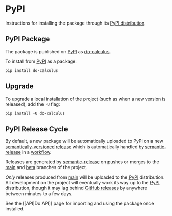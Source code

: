 # PyPI

Instructions for installing the package through its [PyPI distribution](https://pypi.org/project/do-calculus/).

## PyPI Package

The package is published on [PyPI](https://pypi.org/) as [do-calculus](https://pypi.org/project/do-calculus/).

To install from [PyPI](https://pypi.org/) as a package:

```shell
pip install do-calculus
```

## Upgrade

To upgrade a local installation of the project (such as when a new version is released), add the ``-U`` flag:

```shell
pip install -U do-calculus
```

## PyPI Release Cycle

By default, a new package will be automatically uploaded to PyPI on a new [semantically-versioned](https://semver.org/) [release](https://github.com/bradendubois/do-calculus/releases) which is automatically handled by [semantic-release](https://github.com/semantic-release/semantic-release) in a [workflow](https://github.com/bradendubois/do-calculus/actions).

Releases are generated by [semantic-release](https://github.com/semantic-release/semantic-release) on pushes or merges to the [main](https://github.com/bradendubois/do-calculus/tree/main) and [beta](https://github.com/bradendubois/do-calculus/tree/beta) branches of the project.

*Only* releases produced from [main](https://github.com/bradendubois/do-calculus/tree/main) will be uploaded to the [PyPI](https://pypi.org/project/do-calculus/) distribution. All development on the project will eventually work its way up to the [PyPI](https://pypi.org/project/do-calculus/) distribution, though it may lag behind [GitHub releases](https://github.com/bradendubois/do-calculus/releases) by anywhere between minutes to a few days.

See the [[API|Do API]] page for importing and using the package once installed.
